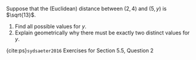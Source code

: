 Suppose that the (Euclidean) distance between $(2,4)$ and $(5,y)$
is $\sqrt{13}$.

1. Find all possible values for $y$.
2. Explain geometrically why there must be exactly two distinct values for $y$.

{cite:ps}`sydsaeter2016`
Exercises for Section 5.5, Question 2